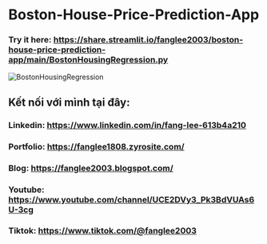 # Boston-House-Price-Prediction-App
### Try it here: https://share.streamlit.io/fanglee2003/boston-house-price-prediction-app/main/BostonHousingRegression.py
![BostonHousingRegression](https://user-images.githubusercontent.com/75077747/156494860-5e39774c-a3f9-49a8-8df4-8635397a5f0a.png)

## Kết nối với mình tại đây:

### Linkedin: https://www.linkedin.com/in/fang-lee-613b4a210
### Portfolio: https://fanglee1808.zyrosite.com/
### Blog: https://fanglee2003.blogspot.com/
### Youtube: https://www.youtube.com/channel/UCE2DVy3_Pk3BdVUAs6U-3cg
### Tiktok: https://www.tiktok.com/@fanglee2003
